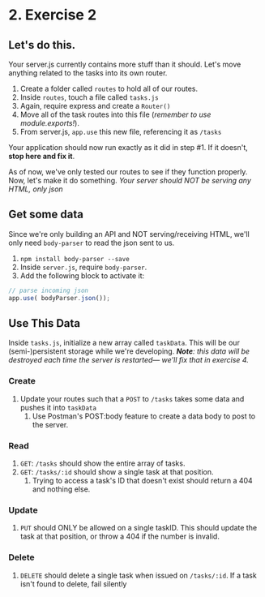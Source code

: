 # 2. Exercise 2

## Let's do this.
Your server.js currently contains more stuff than it should. Let's move anything related to the tasks into its own router. 

1. Create a folder called `routes` to hold all of our routes. 
1. Inside `routes`, touch a file called `tasks.js`
1. Again, require express and create a `Router()`
1. Move all of the task routes into this file (_remember to use module.exports!_).
1. From server.js, `app.use` this new file, referencing it as `/tasks` 

Your application should now run exactly as it did in step #1. If it doesn't, **stop here and fix it**.

As of now, we've only tested our routes to see if they function properly. Now, let's make it do something. _Your server should NOT be serving any HTML, only json_

## Get some data
Since we're only building an API and NOT serving/receiving HTML, we'll only need `body-parser` to read the json sent to us.

1. `npm install body-parser --save`
1. Inside `server.js`, require `body-parser`.
1. Add the following block to activate it:

```javascript
// parse incoming json
app.use( bodyParser.json()); 

```

## Use This Data
Inside `tasks.js`, initialize a new array called `taskData`. This will be our (semi-)persistent storage while we're developing. _**Note**: this data will be destroyed each time the server is restarted— we'll fix that in exercise 4._

### Create
1. Update your routes such that a `POST` to `/tasks` takes some data and pushes it into `taskData`
    1. Use Postman's POST:body feature to create a data body to post to the server.


### Read
1. `GET`: `/tasks` should show the entire array of tasks.
1. `GET`: `/tasks/:id` should show a single task at that position. 
    1. Trying to access a task's ID that doesn't exist should return a 404 and nothing else. 

### Update
1. `PUT` should ONLY be allowed on a single taskID. This should update the task at that position, or throw a 404 if the number is invalid. 


### Delete
1. `DELETE` should delete a single task when issued on `/tasks/:id`. If a task isn't found to delete, fail silently
